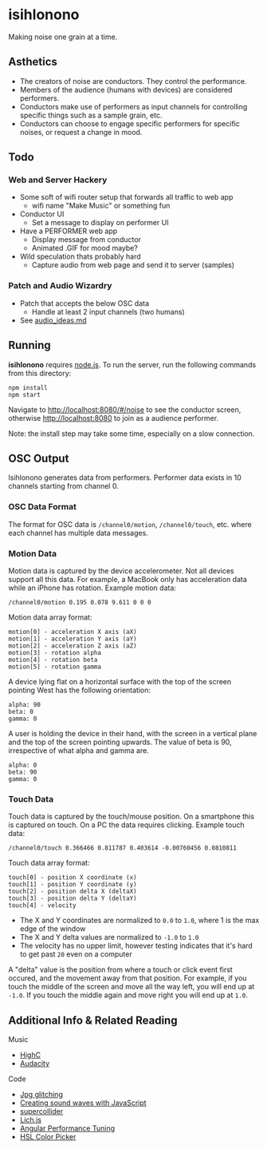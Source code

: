 isihlonono
==========

Making noise one grain at a time.

## Asthetics

* The creators of noise are conductors. They control the performance.
* Members of the audience (humans with devices) are considered performers.
* Conductors make use of performers as input channels for controlling specific things such as a sample grain, etc.
* Conductors can choose to engage specific performers for specific noises, or request a change in mood.

## Todo

### Web and Server Hackery

* Some soft of wifi router setup that forwards all traffic to web app
    * wifi name "Make Music" or something fun
* Conductor UI
    * Set a message to display on performer UI
* Have a PERFORMER web app  
  * Display message from conductor  
  * Animated .GIF for mood maybe?
* Wild speculation thats probably hard
  * Capture audio from web page and send it to server (samples)

### Patch and Audio Wizardry

* Patch that accepts the below OSC data
  * Handle at least 2 input channels (two humans)
* See [audio_ideas.md](audio_ideas.md)

## Running

**isihlonono** requires [node.js](http://nodejs.org/). To run the server, run the following commands from this directory:

    npm install
    npm start

Navigate to [http://localhost:8080/#/noise](http://localhost:8080/#/noise) to see the conductor screen, otherwise [http://localhost:8080](http://localhost:8080) to join as a audience performer.

Note: the install step may take some time, especially on a slow connection.

## OSC Output

Isihlonono generates data from performers. Performer data exists in 10 channels starting from channel 0.

### OSC Data Format

The format for OSC data is `/channel0/motion`, `/channel0/touch`, etc. where each channel has multiple data messages.

### Motion Data

Motion data is captured by the device accelerometer. Not all devices support all this data. For example, a MacBook only has acceleration data while an iPhone has rotation. Example motion data:

    /channel0/motion 0.195 0.078 9.611 0 0 0

Motion data array format:

    motion[0] - acceleration X axis (aX)
    motion[1] - acceleration Y axis (aY)
    motion[2] - acceleration Z axis (aZ)
    motion[3] - rotation alpha
    motion[4] - rotation beta
    motion[5] - rotation gamma

A device lying flat on a horizontal surface with the top of the screen pointing West has the following orientation:

    alpha: 90
    beta: 0
    gamma: 0

A user is holding the device in their hand, with the screen in a vertical plane and the top of the screen pointing upwards. The value of beta is 90, irrespective of what alpha and gamma are.

    alpha: 0
    beta: 90
    gamma: 0

### Touch Data

Touch data is captured by the touch/mouse position. On a smartphone this is captured on touch. On a PC the data requires clicking. Example touch data:

    /channel0/touch 0.366466 0.811787 0.403614 -0.00760456 0.0810811

Touch data array format:

    touch[0] - position X coordinate (x)
    touch[1] - position Y coordinate (y)
    touch[2] - position delta X (deltaX)
    touch[3] - position delta Y (deltaY)
    touch[4] - velocity

* The X and Y coordinates are normalized to `0.0` to `1.0`, where 1 is the max edge of the window
* The X and Y delta values are normalized to `-1.0` to `1.0`  
* The velocity has no upper limit, however testing indicates that it's hard to get past `20` even on a computer

A "delta" value is the position from where a touch or click event first occured, and the movement away from that position. For example, if you touch the middle of the screen and move all the way left, you will end up at `-1.0`. If you touch the middle again and move right you will end up at `1.0`.

## Additional Info & Related Reading

Music

* [HighC](http://highc.org/)
* [Audacity](http://audacity.sourceforge.net/)

Code

* [Jpg glitching](https://github.com/snorpey/jpg-glitch/blob/develop/scripts/lib/glitch-canvas.js)
* [Creating sound waves with JavaScript](http://js.do/blog/sound-waves-with-javascript/)
* [supercollider](http://supercollider.github.io/)
* [Lich.js](https://github.com/aphexddb/Lich.js)
* [Angular Performance Tuning](http://www.slideshare.net/dragosrusu/angularjs-overcoming-performance-issues-limits)
* [HSL Color Picker](http://hslpicker.com/)
